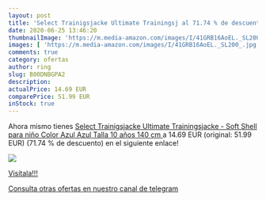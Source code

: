 ```yaml
---
layout: post
title: 'Select Trainigsjacke Ultimate Trainingsj al 71.74 % de descuento'
date: 2020-06-25 13:46:20
thumbnailImage: 'https://m.media-amazon.com/images/I/41GRB16AoEL._SL200_.jpg'
images: [ 'https://m.media-amazon.com/images/I/41GRB16AoEL._SL200_.jpg' ]
comments: true
category: ofertas
author: ring
slug: B00DNBGPA2
description:
actualPrice: 14.69 EUR
comparePrice: 51.99 EUR
inStock: true
---
```


Ahora mismo tienes [Select Trainigsjacke Ultimate Trainingsjacke - Soft Shell para niño  Color Azul Azul  Talla 10 años  140 cm ](https://www.amazon.com/dp/B00DNBGPA2/?tag=redken08-20) a 14.69 EUR (original: 51.99 EUR) (71.74 %  de descuento) en el siguiente enlace!

[![](https://m.media-amazon.com/images/I/41GRB16AoEL._SL200_.jpg)](https://www.amazon.com/dp/B00DNBGPA2/?tag=redken08-20)

[Visítala!!!](https://www.amazon.com/dp/B00DNBGPA2/?tag=redken08-20)

[Consulta otras ofertas en nuestro canal de telegram](https://t.me/s/ofertas25)
